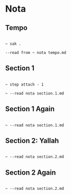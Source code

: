 # Nota

## Tempo

```scenario xoscilla

~ sak .

--read from ~ nota tempo.md

```

## Section 1

```scenario oscilla

~ step attach - 1

~ --read nota section.1.md

```

## Section 1 Again

```scenario oscilla

~ --read nota section.1.md

```

## Section 2: Yallah

```scenario oscilla

~ --read nota section.2.md

```

## Section 2 Again

```scenario oscilla

~ --read nota section.2.md

```
